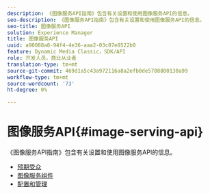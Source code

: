 ```yaml
---
description: 《图像服务API指南》包含有关设置和使用图像服务API的信息。
seo-description: 《图像服务API指南》包含有关设置和使用图像服务API的信息。
seo-title: 图像服务API
solution: Experience Manager
title: 图像服务API
uuid: a90088a8-94f4-4e36-aaa2-03c07e8522b0
feature: Dynamic Media Classic，SDK/API
role: 开发人员，商业从业者
translation-type: tm+mt
source-git-commit: 469d1a5c43a972116a8a2efb0de5708800130a99
workflow-type: tm+mt
source-wordcount: '73'
ht-degree: 0%

---
```



# 图像服务API{#image-serving-api}

《图像服务API指南》包含有关设置和使用图像服务API的信息。

* [预期受众](c-intended-audience.md)
* [图像服务组件](r-components.md)
* [配置和管理](c-configuration-and-administration/c-configuration-and-administration.md)
